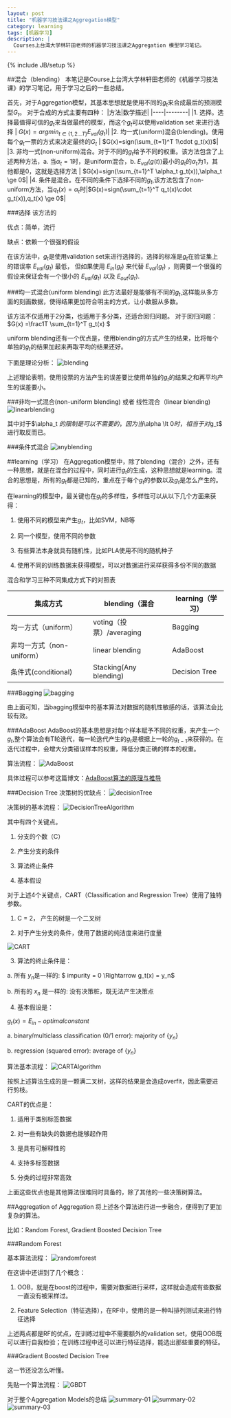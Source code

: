 ```yaml
---
layout: post
title: "机器学习技法课之Aggregation模型"
category: learning
tags: [机器学习]
description: |
  Courses上台湾大学林轩田老师的机器学习技法课之Aggregation 模型学习笔记。
---
```


{% include JB/setup %}



##混合（blending）
本笔记是Course上台湾大学林轩田老师的《机器学习技法课》的学习笔记，用于学习之后的一些总结。

首先，对于Aggregation模型，其基本思想就是使用不同的$g_t$来合成最后的预测模型$G_t$。
对于合成的方式主要有四种：
|方法|数学描述|
|----|--------|
|1. 选择。选择最值得可信的$g_t$来当做最终的模型，而这个$g_t$可以使用validation set 来进行选择 | $G(x)=argmin_{t\in\{1,2...T\}}E_{val} (g_t)$|
|2. 均一式(uniform)混合(blending)。使用每个$g_t$一票的方式来决定最终的$G_t$ | $G(x)=sign(\sum_{t=1}^T 1\cdot g_t(x))$|
|3. 非均一式(non-uniform)混合。对于不同的$g_t$给予不同的权重。该方法包含了上述两种方法，a. 当$\alpha_t=1$时，是uniform混合，b. $E_{val}(g(t))$最小的$g_t$的$\alpha_t$为1，其他都是0，这就是选择方法 | $G(x)=sign(\sum_{t=1}^T \alpha_t g_t(x)),\alpha_t \ge 0$|
|4. 条件是混合。在不同的条件下选择不同的$g_t$,该方法包含了non-uniform方法，当$q_t(x)=\alpha_t$时|$G(x)=sign(\sum_{t=1}^T q_t(x)\cdot g_t(x)),q_t(x) \ge 0$|


###选择
该方法的

优点：简单，流行

缺点：依赖一个很强的假设

在该方法中，$g_t$是使用validation set来进行选择的，选择的标准是$g_t$在验证集上的错误率 $E_{val}(g_t)$ 最低，
但如果使用 $E_{in}(g_t)$ 来代替 $E_{val}(g_t)$ ，则需要一个很强的假设来保证会有一个很小的 $E_{val}(g_t)$ 以及 $E_{out}(g_t)$.

###均一式混合(uniform blending)
此方法最好是能够有不同的$g_t$,这样能从多方面的刻画数据，使得结果更加符合明主的方式，让小数服从多数。

该方法不仅适用于2分类，也适用于多分类，还适合回归问题。
对于回归问题：$G(x) =\frac1T \sum_{t=1}^T g_t(x) $

uniform blending还有一个优点是，使用blending的方式产生的结果，比将每个单独的$g_t$的结果加起来再取平均的结果还好。

下面是理论分析：
![blending](/res/images/blending-01.png)

上述理论表明，使用投票的方法产生的误差要比使用单独的$g_t$的结果之和再平均产生的误差要小。

###非均一式混合(non-uniform blending) 或者 线性混合（linear blending)
![linearblending](/res/images/linearblending.png)

其中对于$\alpha_t $的限制是可以不需要的，因为当$\alpha \lt 0$时，相当于对$g_t$ 进行取反而已。

###条件式混合
![anyblending](/res/images/anyblending.png)


##learning（学习）
在Aggregation模型中，除了blending（混合）之外，还有一种思想，就是在混合的过程中，同时进行$g_t$的生成，这种思想就是learning。混合的思想是，所有的$g_t$都是已知的，重点在于每个$g_t$的参数以及$g_t$是怎么产生的。

在learning的模型中，最关键也在$g_t$的多样性，多样性可以从以下几个方面来获得：

1. 使用不同的模型来产生$g_t$，比如SVM，NB等

2. 同一个模型，使用不同的参数

3. 有些算法本身就具有随机性，比如PLA使用不同的随机种子

4. 使用不同的训练数据来获得模型，可以对数据进行采样获得多份不同的数据

混合和学习三种不同集成方式下的对照表

|集成方式|blending（混合|learning（学习）|
| ------ | ------------ | -------------- |
|均一方式（uniform）| voting（投票）/averaging|Bagging|
|非均一方式（non-uniform）|linear blending|AdaBoost|
|条件式(conditional)|Stacking(Any blending)|Decision Tree|


###Bagging
![bagging](/res/images/bagging.png)

由上面可知，当bagging模型中的基本算法对数据的随机性敏感的话，该算法会比较有效。

###AdaBoost
AdaBoost的基本思想是对每个样本赋予不同的权重，来产生一个$g_t$,整个算法会有T轮迭代，每一轮迭代产生的$g_t$是根据上一轮的$g_{t-1}$来获得的。在迭代过程中，会增大分类错误样本的权重，降低分类正确的样本的权重。

算法流程：
![AdaBoost](/res/images/adaboost.png)

具体过程可以参考这篇博文：[AdaBoost算法的原理与推导](http://blog.csdn.net/v_july_v/article/details/40718799)

###Decision Tree
决策树的优缺点：
![decisionTree](/res/images/decisiontree-01.png)

决策树的基本流程：
![DecisionTreeAlgorithm](/res/images/decisiontree-02.png)

其中有四个关键点。
1. 分支的个数（C）

2. 产生分支的条件

3. 算法终止条件

4. 基本假设

对于上述4个关键点，CART（Classification and Regression Tree）使用了独特参数。

1. C = 2， 产生的树是一个二叉树

2. 对于产生分支的条件，使用了数据的纯洁度来进行度量

![CART](/res/images/decisiontree-03.png)

3. 算法的终止条件是：

a. 所有 $y_n$是一样的: $ impurity = 0 \Rightarrow   g_t(x) = y_n$

b. 所有的 $x_n$ 是一样的: 没有决策桩，既无法产生决策点

4. 基本假设是：

$g_t (x) = E_{in} - optimal constant$

a. binary/multiclass classification (0/1 error): majority of {$y_n$}

b. regression (squared error): average of {$y_n$}

算法基本流程：
![CARTAlgorithm](/res/images/cart-01.png)

按照上述算法生成的是一颗满二叉树，这样的结果是会造成overfit，因此需要进行剪枝。


CART的优点是：

1. 适用于类别标签数据

2. 对一些有缺失的数据也能够起作用

3. 是具有可解释性的

4. 支持多标签数据

5. 分类的过程非常高效

上面这些优点也是其他算法很难同时具备的，除了其他的一些决策树算法。

##Aggregation of Aggregation
将上述各个算法进行进一步融合，便得到了更加复杂的算法。

比如：Random Forest, Gradient Boosted Decision Tree

###Random Forest

基本算法流程：
![randomforest](/res/images/randomforest.png)

在这讲中还讲到了几个概念：

1. OOB，就是在boost的过程中，需要对数据进行采样，这样就会造成有些数据一直没有被采样过。

2. Feature Selection（特征选择），在RF中，使用的是一种叫排列测试来进行特征选择

上述两点都是RF的优点，在训练过程中不需要额外的validation set，使用OOB既可以进行自我检验；在训练过程中还可以进行特征选择，能选出那些重要的特征。

###Gradient Boosted Decision Tree

这一节还没怎么听懂。

先贴一个算法流程：
![GBDT](/res/images/gbdt.png)


对于整个Aggregation Models的总结
![summary-01](/res/images/summary-01.png)
![summary-02](/res/images/summary-02.png)
![summary-03](/res/images/summary-03.png)